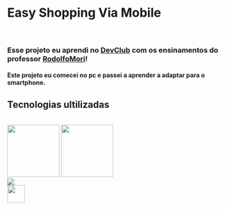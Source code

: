 <h1>Easy Shopping Via Mobile</h1>
<br>
<h3>Esse projeto eu aprendi no <a href="https://rodolfomori.com.br/devclub">DevClub</a> com os ensinamentos do professor <a href="https://www.linkedin.com/in/rodolfomori/">RodolfoMori</a>!
<h4>Este projeto eu comecei no pc e passei a aprender a adaptar para o smartphone.<h4>
<h2>Tecnologias ultilizadas</h2>
<br>
 <img width="120px" src="https://img.shields.io/badge/HTML-239120?style=for-the-badge&logo=html5&logoColor=white">

 <img width="120px" src="https://img.shields.io/badge/CSS-239120?&style=for-the-badge&logo=css3&logoColor=white">
 <br>
<img src="https://github.com/RafaelScorssi1997/Projeto-Easy-Shopping-Via-Mobile/blob/main/site%20pronto.png?raw=true">
<br>
<img width="40px" src="https://media.licdn.com/dms/image/D4D0BAQGs0Jd8tULJZw/company-logo_200_200/0/1659810942474/dev_club_devs_logo?e=2147483647&v=beta&t=XCpZ9XZyOCsTxcUrqMIHKXHsTOL1_14IgXm43w6OJ3Y">

